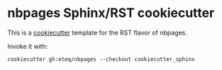 # nbpages Sphinx/RST cookiecutter

This is a [cookiecutter](https://github.com/audreyr/cookiecutter) template for the RST flavor of nbpages.

Invoke it with:
```
cookiecutter gh:eteq/nbpages --checkout cookiecutter_sphinx
```